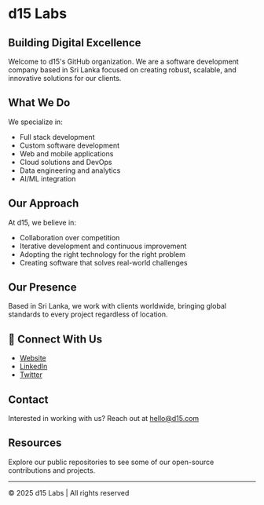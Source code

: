 # d15 Labs

## Building Digital Excellence

Welcome to d15's GitHub organization. We are a software development company based in Sri Lanka focused on creating robust, scalable, and innovative solutions for our clients.

## What We Do

We specialize in:
- Full stack development
- Custom software development
- Web and mobile applications
- Cloud solutions and DevOps
- Data engineering and analytics
- AI/ML integration

## Our Approach

At d15, we believe in:
- Collaboration over competition
- Iterative development and continuous improvement
- Adopting the right technology for the right problem
- Creating software that solves real-world challenges

## Our Presence

Based in Sri Lanka, we work with clients worldwide, bringing global standards to every project regardless of location.

## 🔗 Connect With Us

- [Website](https://d15labs.com)
- [LinkedIn](https://www.linkedin.com/company/d15-labs)
- [Twitter](https://twitter.com/d15labs)

## Contact

Interested in working with us? Reach out at [hello@d15.com](mailto:hello@d15labs.com)

## Resources

Explore our public repositories to see some of our open-source contributions and projects.

---

© 2025 d15 Labs | All rights reserved
